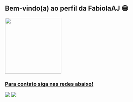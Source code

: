 ## Bem-vindo(a) ao perfil da FabiolaAJ 😁

 <div>
   <a href="https://github.com/FabiolaAj">
   <img height="180em" src="https://github-readme-stats.vercel.app/api/top-langs/?username=FabiolaAj&langs_count=6&theme=tokyonight"/>

</div>

 
  ### Para contato siga nas redes abaixo!
 
<div> 
  <a href = "mailto:fabiolaalmeida010@gmail.com"><img src="https://img.shields.io/badge/-Gmail-%23333?style=for-the-badge&logo=gmail&logoColor=white" target="_blank"></a>
  <a href="https://www.linkedin.com/in/fabiola-a-31120a122/" target="_blank"><img src="https://img.shields.io/badge/-LinkedIn-%230077B5?style=for-the-badge&logo=linkedin&logoColor=white" target="_blank"></a> 
 

</div>
